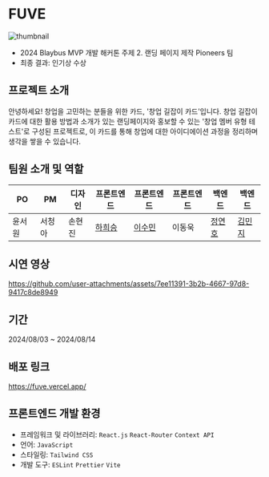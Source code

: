 # FUVE

![thumbnail](https://github.com/user-attachments/assets/18792891-10fa-46fa-8079-e978e6faad86)

- 2024 Blaybus MVP 개발 해커톤 주제 2. 랜딩 페이지 제작 Pioneers 팀
- 최종 결과: 인기상 수상

## 프로젝트 소개

안녕하세요! 창업을 고민하는 분들을 위한 카드, '창업 길잡이 카드'입니다.
창업 길잡이 카드에 대한 활용 방법과 소개가 있는 랜딩페이지와 홍보할 수 있는 '창업 멤버 유형 테스트'로 구성된 프로젝트로, 이 카드를 통해 창업에 대한 아이디에이션 과정을 정리하며 생각을 쌓을 수 있습니다.

## 팀원 소개 및 역할

| PO     | PM     | 디자인 | 프론트엔드                             | 프론트엔드                            | 프론트엔드 | 백엔드                               | 백엔드                                |
| ------ | ------ | ------ | -------------------------------------- | ------------------------------------- | ---------- | ------------------------------------ | ------------------------------------- |
| 윤서원 | 서청아 | 손현진 | [하희승](https://github.com/hheeseung) | [이수민](https://github.com/soom1n13) | 이동욱     | [정연호](https://github.com/horanga) | [김민지](https://github.com/sxvxnxwt) |

## 시연 영상

https://github.com/user-attachments/assets/7ee11391-3b2b-4667-97d8-9417c8de8949

## 기간

2024/08/03 ~ 2024/08/14

## 배포 링크

https://fuve.vercel.app/

## 프론트엔드 개발 환경

- 프레임워크 및 라이브러리: `React.js` `React-Router` `Context API`
- 언어: `JavaScript`
- 스타일링: `Tailwind CSS`
- 개발 도구: `ESLint` `Prettier` `Vite`
